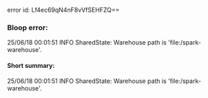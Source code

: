 error id: Lf4ec69qN4nF8vVfSEHFZQ==
### Bloop error:

25/06/18 00:01:51 INFO SharedState: Warehouse path is 'file:<WORKSPACE>/spark-warehouse'.
#### Short summary: 

25/06/18 00:01:51 INFO SharedState: Warehouse path is 'file:<WORKSPACE>/spark-warehouse'.